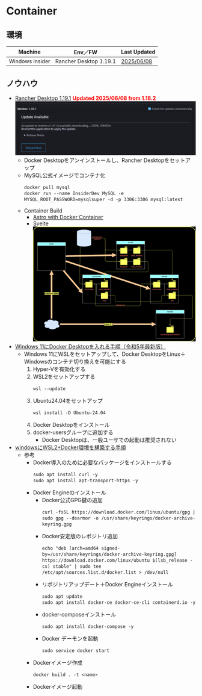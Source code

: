 # Container
##  環境
  |Machine        |Env／FW                 |Last Updated
  |---------------|------------------------|----------
  |Windows Insider|Rancher Desktop 1.19.1  |[2025/06/08](https://rancherdesktop.io/)

##  ノウハウ
- [Rancher Desktop 1.19.1](https://rancherdesktop.io/) <span style="color: red;">**Updated 2025/06/08 from 1.18.2**</span>
  ![Update](/images/Container/20250608_RancherDesktop1.19.1.png)
  - Docker Desktopをアンインストールし、Rancher Desktopをセットアップ
  - MySQL公式イメージでコンテナ化
    ```
    docker pull mysql
    docker run --name InsiderDev_MySQL -e MYSQL_ROOT_PASSWORD=mysqlsuper -d -p 3306:3306 mysql:latest
    ```
  - Container Build
    - [Astro with Docker Container](https://zenn.dev/tatsukiyoshi/articles/a94bd125bf660f)
    - Svelte
      <!-- original is buildFlow.png -->
      ![Container Build Flow](/images/JavaScript/20250329_SvelteAppContainerBuildFlow.png)
- [Windows 11にDocker Desktopを入れる手順（令和5年最新版）](https://qiita.com/zembutsu/items/a98f6f25ef47c04893b3)
  - Windows 11にWSLをセットアップして、Docker DesktopをLinux＋Windowsのコンテナ切り換えを可能にする
    1.  Hyper-Vを有効化する
    1.  WSL2をセットアップする
        ```
        wsl --update
        ```
    1.  Ubuntu24.04をセットアップ
        ```
        wsl install -D Ubuntu-24.04
        ```
    1.  Docker Desktopをインストール
    1.  docker-usersグループに追加する
        - Docker Desktopは、一般ユーザでの起動は推奨されない
- [windowsにWSL2+Docker環境を構築する手順](https://qiita.com/taka777n/items/ea3a1b3a2802aabf3db2)
  - 参考
    - Docker導入のために必要なパッケージをインストールする
      ```
      sudo apt install curl -y
      sudo apt install apt-transport-https -y
      ```
    - Docker Engineのインストール
      - Docker公式GPG鍵の追加
        ```
        curl -fsSL https://download.docker.com/linux/ubuntu/gpg | sudo gpg --dearmor -o /usr/share/keyrings/docker-archive-keyring.gpg
        ```
      - Docker安定版のレポジトリ追加
        ```
        echo "deb [arch=amd64 signed-by=/usr/share/keyrings/docker-archive-keyring.gpg] https://download.docker.com/linux/ubuntu $(lsb_release -cs) stable" | sudo tee /etc/apt/sources.list.d/docker.list > /dev/null
        ```
      - リポジトリアップデート＋Docker Engineインストール
        ```
        sudo apt update
        sudo apt install docker-ce docker-ce-cli containerd.io -y
        ```
      - docker-composeインストール
        ```
        sudo apt install docker-compose -y
        ```
      - Docker デーモンを起動
        ```
        sudo service docker start
        ```
    - Dockerイメージ作成
      ```
      docker build . -t <name>
      ```
    - Dockerイメージ起動

